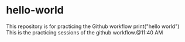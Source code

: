 # hello-world
This repository is for practicing the Github workflow
print("hello world")
This is the practicing sessions of the github workflow.@11:40 AM
